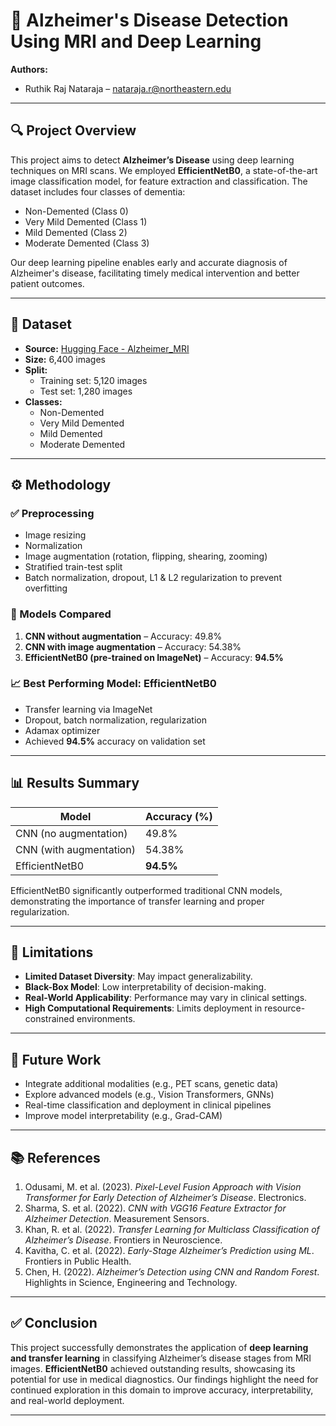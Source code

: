 # 🧠 Alzheimer's Disease Detection Using MRI and Deep Learning

**Authors:**  
- Ruthik Raj Nataraja – nataraja.r@northeastern.edu  


---

## 🔍 Project Overview

This project aims to detect **Alzheimer’s Disease** using deep learning techniques on MRI scans. We employed **EfficientNetB0**, a state-of-the-art image classification model, for feature extraction and classification. The dataset includes four classes of dementia:
- Non-Demented (Class 0)  
- Very Mild Demented (Class 1)  
- Mild Demented (Class 2)  
- Moderate Demented (Class 3)

Our deep learning pipeline enables early and accurate diagnosis of Alzheimer's disease, facilitating timely medical intervention and better patient outcomes.

---

## 📁 Dataset

- **Source:** [Hugging Face - Alzheimer_MRI](https://huggingface.co/datasets/Falah/Alzheimer_MRI)  
- **Size:** 6,400 images  
- **Split:**  
  - Training set: 5,120 images  
  - Test set: 1,280 images  
- **Classes:**  
  - Non-Demented  
  - Very Mild Demented  
  - Mild Demented  
  - Moderate Demented

---

## ⚙️ Methodology

### ✅ Preprocessing
- Image resizing
- Normalization
- Image augmentation (rotation, flipping, shearing, zooming)
- Stratified train-test split
- Batch normalization, dropout, L1 & L2 regularization to prevent overfitting

### 🧠 Models Compared
1. **CNN without augmentation** – Accuracy: 49.8%  
2. **CNN with image augmentation** – Accuracy: 54.38%  
3. **EfficientNetB0 (pre-trained on ImageNet)** – Accuracy: **94.5%**

### 📈 Best Performing Model: EfficientNetB0
- Transfer learning via ImageNet
- Dropout, batch normalization, regularization
- Adamax optimizer
- Achieved **94.5%** accuracy on validation set

---

## 📊 Results Summary

| Model                        | Accuracy (%) |
|-----------------------------|--------------|
| CNN (no augmentation)       | 49.8%        |
| CNN (with augmentation)     | 54.38%       |
| EfficientNetB0              | **94.5%**    |

EfficientNetB0 significantly outperformed traditional CNN models, demonstrating the importance of transfer learning and proper regularization.

---

## 🚧 Limitations

- **Limited Dataset Diversity**: May impact generalizability.
- **Black-Box Model**: Low interpretability of decision-making.
- **Real-World Applicability**: Performance may vary in clinical settings.
- **High Computational Requirements**: Limits deployment in resource-constrained environments.

---

## 🔬 Future Work

- Integrate additional modalities (e.g., PET scans, genetic data)
- Explore advanced models (e.g., Vision Transformers, GNNs)
- Real-time classification and deployment in clinical pipelines
- Improve model interpretability (e.g., Grad-CAM)

---

## 📚 References

1. Odusami, M. et al. (2023). *Pixel-Level Fusion Approach with Vision Transformer for Early Detection of Alzheimer’s Disease*. Electronics.
2. Sharma, S. et al. (2022). *CNN with VGG16 Feature Extractor for Alzheimer Detection*. Measurement Sensors.
3. Khan, R. et al. (2022). *Transfer Learning for Multiclass Classification of Alzheimer’s Disease*. Frontiers in Neuroscience.
4. Kavitha, C. et al. (2022). *Early-Stage Alzheimer’s Prediction using ML*. Frontiers in Public Health.
5. Chen, H. (2022). *Alzheimer’s Detection using CNN and Random Forest*. Highlights in Science, Engineering and Technology.

---

## ✅ Conclusion

This project successfully demonstrates the application of **deep learning and transfer learning** in classifying Alzheimer’s disease stages from MRI images. **EfficientNetB0** achieved outstanding results, showcasing its potential for use in medical diagnostics. Our findings highlight the need for continued exploration in this domain to improve accuracy, interpretability, and real-world deployment.

---
